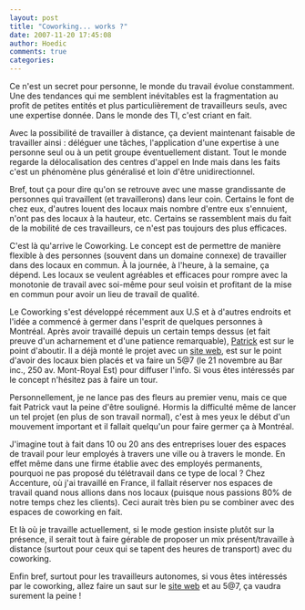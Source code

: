 ```yaml
---
layout: post
title: "Coworking... works ?"
date: 2007-11-20 17:45:08
author: Hoedic
comments: true
categories: 
---
```



Ce n'est un secret pour personne, le monde du travail évolue constamment. Une des tendances qui me semblent inévitables est la fragmentation au profit de petites entités et plus particulièrement de travailleurs seuls, avec une expertise donnée. Dans le monde des TI, c'est criant en fait.

Avec la possibilité de travailler à distance, ça devient maintenant faisable de travailler ainsi : déléguer une tâches, l'application d'une expertise à une personne seul ou à un petit groupe éventuellement distant. Tout le monde regarde la délocalisation des centres d'appel en Inde mais dans les faits c'est un phénomène plus généralisé et loin d'être unidirectionnel.

Bref, tout ça pour dire qu'on se retrouve avec une masse grandissante de personnes qui travaillent (et travaillerons) dans leur coin. Certains le font de chez eux, d'autres louent des locaux mais nombre d'entre eux s'ennuient, n'ont pas des locaux à la hauteur, etc. Certains se rassemblent mais du fait de la mobilité de ces travailleurs, ce n'est pas toujours des plus efficaces.

C'est là qu'arrive le Coworking. Le concept est de permettre de manière flexible à des personnes (souvent dans un domaine connexe) de travailler dans des locaux en commun. À la journée, à l'heure, à la semaine, ça dépend. Les locaux se veulent agréables et efficaces pour rompre avec la monotonie de travail avec soi-même pour seul voisin et profitant de la mise en commun pour avoir un lieu de travail de qualité.

Le Coworking s'est développé récemment aux U.S et à d'autres endroits et l'idée a commencé à germer dans l'esprit de quelques personnes à Montréal. Après avoir travaillé depuis un certain temps dessus (et fait preuve d'un acharnement et d'une patience remarquable), [Patrick](http://i.never.nu/) est sur le point d'aboutir. Il a déjà monté le projet avec un [site web](http://montrealcoworking.info/), est sur le point d'avoir des locaux bien placés et va faire un 5@7 (le 21 novembre au Bar inc.,  250  av. Mont-Royal Est) pour diffuser l'info. Si vous êtes intéressés par le concept n'hésitez pas à faire un tour.

Personnellement, je ne lance pas des fleurs au premier venu, mais ce que fait Patrick vaut la peine d'être souligné. Hormis la difficulté même de lancer un tel projet (en plus de son travail normal), c'est à mes yeux le début d'un mouvement important et il fallait quelqu'un pour faire germer ça à Montréal.

J'imagine tout à fait dans 10 ou 20 ans des entreprises louer des espaces de travail pour leur employés à travers une ville ou à travers le monde. En effet même dans une firme établie avec des employés permanents, pourquoi ne pas proposé du télétravail dans ce type de local ? Chez Accenture, où j'ai travaillé en France, il fallait réserver nos espaces de travail quand nous allions dans nos locaux (puisque nous passions 80% de notre temps chez les clients). Ceci aurait très bien pu se combiner avec des espaces de coworking en fait.

Et là où je travaille actuellement, si le mode gestion insiste plutôt sur la présence, il serait tout à faire gérable de proposer un mix présent/travaille à distance (surtout pour ceux qui se tapent des heures de transport) avec du coworking.

Enfin bref, surtout pour les travailleurs autonomes, si vous êtes intéressés par le coworking, allez faire un saut sur le [site web](http://montrealcoworking.info/) et au 5@7, ça vaudra surement la peine !